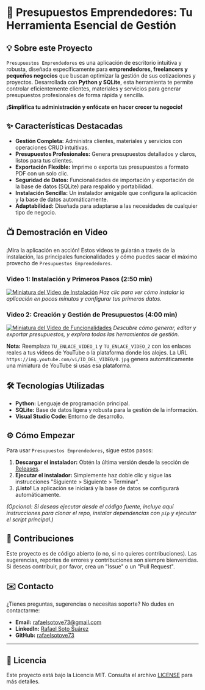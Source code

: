 # 🚀 Presupuestos Emprendedores: Tu Herramienta Esencial de Gestión

## 💡 Sobre este Proyecto

`Presupuestos Emprendedores` es una aplicación de escritorio intuitiva y robusta, diseñada específicamente para **emprendedores, freelancers y pequeños negocios** que buscan optimizar la gestión de sus cotizaciones y proyectos. Desarrollada con **Python y SQLite**, esta herramienta te permite controlar eficientemente clientes, materiales y servicios para generar presupuestos profesionales de forma rápida y sencilla.

**¡Simplifica tu administración y enfócate en hacer crecer tu negocio!**

## ✨ Características Destacadas

*   **Gestión Completa:** Administra clientes, materiales y servicios con operaciones CRUD intuitivas.
*   **Presupuestos Profesionales:** Genera presupuestos detallados y claros, listos para tus clientes.
*   **Exportación Flexible:** Imprime o exporta tus presupuestos a formato PDF con un solo clic.
*   **Seguridad de Datos:** Funcionalidades de importación y exportación de la base de datos (SQLite) para respaldo y portabilidad.
*   **Instalación Sencilla:** Un instalador amigable que configura la aplicación y la base de datos automáticamente.
*   **Adaptabilidad:** Diseñada para adaptarse a las necesidades de cualquier tipo de negocio.

## 📺 Demostración en Video

¡Mira la aplicación en acción! Estos videos te guiarán a través de la instalación, las principales funcionalidades y cómo puedes sacar el máximo provecho de `Presupuestos Emprendedores`.

### **Video 1: Instalación y Primeros Pasos (2:50 min)**
[![Miniatura del Video de Instalación](https://img.youtube.com/vi/TU_ENLACE_VIDEO_1/0.jpg)](TU_ENLACE_VIDEO_1)
*Haz clic para ver cómo instalar la aplicación en pocos minutos y configurar tus primeros datos.*

### **Video 2: Creación y Gestión de Presupuestos (4:00 min)**
[![Miniatura del Video de Funcionalidades](https://img.youtube.com/vi/TU_ENLACE_VIDEO_2/0.jpg)](TU_ENLACE_VIDEO_2)
*Descubre cómo generar, editar y exportar presupuestos, y explora todas las herramientas de gestión.*

**Nota:** Reemplaza `TU_ENLACE_VIDEO_1` y `TU_ENLACE_VIDEO_2` con los enlaces reales a tus videos de YouTube o la plataforma donde los alojes. La URL `https://img.youtube.com/vi/ID_DEL_VIDEO/0.jpg` genera automáticamente una miniatura de YouTube si usas esa plataforma.

## 🛠️ Tecnologías Utilizadas

*   **Python:** Lenguaje de programación principal.
*   **SQLite:** Base de datos ligera y robusta para la gestión de la información.
*   **Visual Studio Code:** Entorno de desarrollo.

## ⚙️ Cómo Empezar

Para usar `Presupuestos Emprendedores`, sigue estos pasos:

1.  **Descargar el instalador:** Obtén la última versión desde la sección de [Releases](LINK_A_TU_SECCIÓN_RELEASES_EN_GITHUB).
2.  **Ejecutar el instalador:** Simplemente haz doble clic y sigue las instrucciones "Siguiente > Siguiente > Terminar".
3.  **¡Listo!** La aplicación se iniciará y la base de datos se configurará automáticamente.

*(Opcional: Si deseas ejecutar desde el código fuente, incluye aquí instrucciones para clonar el repo, instalar dependencias con `pip` y ejecutar el script principal.)*

## 🤝 Contribuciones

Este proyecto es de código abierto (o no, si no quieres contribuciones). Las sugerencias, reportes de errores y contribuciones son siempre bienvenidas. Si deseas contribuir, por favor, crea un "Issue" o un "Pull Request".

## ✉️ Contacto

¿Tienes preguntas, sugerencias o necesitas soporte? No dudes en contactarme:

*   **Email:** [rafaelsotove73@gmail.com](mailto:rafaelsotove73@gmail.com)
*   **LinkedIn:** [Rafael Soto Suárez](https://linkedin.com/in/rafael-soto-suarez-ti)
*   **GitHub:** [rafaelsotove73](https://github.com/rafaelsotove73)

---

## 📄 Licencia

Este proyecto está bajo la Licencia MIT. Consulta el archivo [LICENSE](LINK_A_TU_ARCHIVO_LICENSE) para más detalles.
